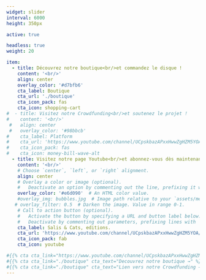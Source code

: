 ```yaml
---
widget: slider
interval: 6000
height: 350px

active: true

headless: true
weight: 20

item:
  - title: Découvrez notre boutique<br/>et commandez le disque !
    content: '<br/>'
    align: center
    overlay_color: '#d7bfb6'
    cta_label: Boutique
    cta_url: './boutique'
    cta_icon_pack: fas
    cta_icon: shopping-cart
#  - title: Visitez notre Crowdfunding<br/>et soutenez le projet !
#    content: '<br/>'
 #   align: center
 #   overlay_color: '#98bbcb'
#    cta_label: Platform
#    cta_url: 'https://www.youtube.com/channel/UCpskbazAPxxHwwZgHZM5YOA/about'
#    cta_icon_pack: fas
#    cta_icon: money-bill-wave-alt
  - title: Visitez notre page Youtube<br/>et abonnez-vous dès maintenant !
    content: '<br/>'
    # Choose `center`, `left`, or `right` alignment.
    align: center
    # Overlay a color or image (optional).
    #   Deactivate an option by commenting out the line, prefixing it with `#`.
    overlay_color: '#e6d090'  # An HTML color value.
    #overlay_img: bubbles.jpg  # Image path relative to your `assets/media/` folder
   # overlay_filter: 0.5  # Darken the image. Value in range 0-1.
    # Call to action button (optional).
    #   Activate the button by specifying a URL and button label below.
    #   Deactivate by commenting out parameters, prefixing lines with `#`.
    cta_label: Salis & Cats, editions.
    cta_url: 'https://www.youtube.com/channel/UCpskbazAPxxHwwZgHZM5YOA/featured'
    cta_icon_pack: fab
    cta_icon: youtube

#{{% cta cta_link="https://www.youtube.com/channel/UCpskbazAPxxHwwZgHZM5YOA" cta_text="Visitez la page Youtube    →" %}}
#{{% cta cta_link="./boutique" cta_text="Decouvrez notre boutique →" %}}
#{{% cta cta_link="./boutique" cta_text="Lien vers notre Crowdfunding →" %}}
---
```


